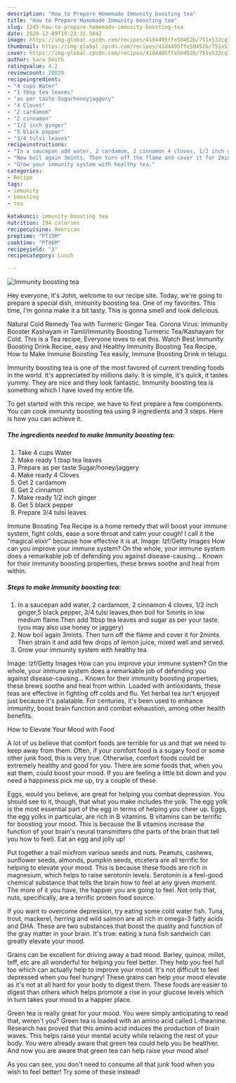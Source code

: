 ```yaml
---
description: "How to Prepare Homemade Immunity boosting tea"
title: "How to Prepare Homemade Immunity boosting tea"
slug: 1245-how-to-prepare-homemade-immunity-boosting-tea
date: 2020-12-09T19:23:31.984Z
image: https://img-global.cpcdn.com/recipes/41d4495ffe50452b/751x532cq70/immunity-boosting-tea-recipe-main-photo.jpg
thumbnail: https://img-global.cpcdn.com/recipes/41d4495ffe50452b/751x532cq70/immunity-boosting-tea-recipe-main-photo.jpg
cover: https://img-global.cpcdn.com/recipes/41d4495ffe50452b/751x532cq70/immunity-boosting-tea-recipe-main-photo.jpg
author: Sara Smith
ratingvalue: 4.2
reviewcount: 20020
recipeingredient:
- "4 cups Water"
- "1 tbsp tea leaves"
- "as per taste Sugarhoneyjaggery"
- "4 Cloves"
- "2 cardamom"
- "2 cinnamon"
- "1/2 inch ginger"
- "5 black pepper"
- "3/4 tulsi leaves"
recipeinstructions:
- "In a saucepan add water, 2 cardamom, 2 cinnamon 4 cloves, 1/2 inch ginger,5 black pepper, 3/4 tulsi leaves,then boil for 5mints in low medium flame.Then add 1tbsp tea leaves and sugar as per your taste.(you may also use honey or jaggery)"
- "Now boil again 3mints. Then turn off the flame and cover it for 2mints. Then strain it and add few drops of lemon juice, mixed well and served."
- "Grow your immunity system with healthy tea."
categories:
- Recipe
tags:
- immunity
- boosting
- tea

katakunci: immunity boosting tea 
nutrition: 194 calories
recipecuisine: American
preptime: "PT15M"
cooktime: "PT46M"
recipeyield: "3"
recipecategory: Lunch

---
```



![Immunity boosting tea](https://img-global.cpcdn.com/recipes/41d4495ffe50452b/751x532cq70/immunity-boosting-tea-recipe-main-photo.jpg)

Hey everyone, it's John, welcome to our recipe site. Today, we're going to prepare a special dish, immunity boosting tea. One of my favorites. This time, I'm gonna make it a bit tasty. This is gonna smell and look delicious.

Natural Cold Remedy Tea with Turmeric Ginger Tea. Corona Virus: Immunity Booster Kashayam in Tamil/Immunity Boosting Turmeric Tea/Kashayam for Cold. This is a Tea recipe, Everyone loves to eat this. Watch Best Immunity Boosting Drink Recipe, easy and Healthy Immunity Boosting Tea Recipe, How to Make Immune Boosting Tea easily, Immune Boosting Drink in telugu.

Immunity boosting tea is one of the most favored of current trending foods in the world. It's appreciated by millions daily. It is simple, it's quick, it tastes yummy. They are nice and they look fantastic. Immunity boosting tea is something which I have loved my entire life.


To get started with this recipe, we have to first prepare a few components. You can cook immunity boosting tea using 9 ingredients and 3 steps. Here is how you can achieve it.

<!--inarticleads1-->

##### The ingredients needed to make Immunity boosting tea:

1. Take 4 cups Water
1. Make ready 1 tbsp tea leaves
1. Prepare as per taste Sugar/honey/jaggery
1. Make ready 4 Cloves
1. Get 2 cardamom
1. Get 2 cinnamon
1. Make ready 1/2 inch ginger
1. Get 5 black pepper
1. Prepare 3/4 tulsi leaves


Immune Boosting Tea Recipe is a home remedy that will boost your immune system, fight colds, ease a sore throat and calm your cough! I call it the &#34;magical elixir&#34; because how effective it is at. Image: lzf/Getty Images How can you improve your immune system? On the whole, your immune system does a remarkable job of defending you against disease-causing… Known for their immunity boosting properties, these brews soothe and heal from within. 

<!--inarticleads2-->

##### Steps to make Immunity boosting tea:

1. In a saucepan add water, 2 cardamom, 2 cinnamon 4 cloves, 1/2 inch ginger,5 black pepper, 3/4 tulsi leaves,then boil for 5mints in low medium flame.Then add 1tbsp tea leaves and sugar as per your taste.(you may also use honey or jaggery)
1. Now boil again 3mints. Then turn off the flame and cover it for 2mints. Then strain it and add few drops of lemon juice, mixed well and served.
1. Grow your immunity system with healthy tea.


Image: lzf/Getty Images How can you improve your immune system? On the whole, your immune system does a remarkable job of defending you against disease-causing… Known for their immunity boosting properties, these brews soothe and heal from within. Loaded with antioxidants, these teas are effective in fighting off colds and flu. Yet herbal tea isn&#39;t enjoyed just because it&#39;s palatable. For centuries, it&#39;s been used to enhance immunity, boost brain function and combat exhaustion, among other health benefits. 

How to Elevate Your Mood with Food


A lot of us believe that comfort foods are terrible for us and that we need to keep away from them. Often, if your comfort food is a sugary food or some other junk food, this is very true. Otherwise, comfort foods could be extremely healthy and good for you. There are some foods that, when you eat them, could boost your mood. If you are feeling a little bit down and you need a happiness pick me up, try a couple of these.

Eggs, would you believe, are great for helping you combat depression. You should see to it, though, that what you make includes the yolk. The egg yolk is the most essential part of the egg in terms of helping you cheer up. Eggs, the egg yolks in particular, are rich in B vitamins. B vitamins can be terrific for boosting your mood. This is because the B vitamins increase the function of your brain's neural transmitters (the parts of the brain that tell you how to feel). Eat an egg and jolly up!

Put together a trail mixfrom various seeds and nuts. Peanuts, cashews, sunflower seeds, almonds, pumpkin seeds, etcetera are all terrific for helping to elevate your mood. This is because these foods are rich in magnesium, which helps to raise serotonin levels. Serotonin is a feel-good chemical substance that tells the brain how to feel at any given moment. The more of it you have, the happier you are going to feel. Not only that, nuts, specifically, are a terrific protein food source.

If you want to overcome depression, try eating some cold water fish. Tuna, trout, mackerel, herring and wild salmon are all rich in omega-3 fatty acids and DHA. These are two substances that boost the quality and function of the gray matter in your brain. It's true: eating a tuna fish sandwich can greatly elevate your mood. 

Grains can be excellent for driving away a bad mood. Barley, quinoa, millet, teff, etc are all wonderful for helping you feel better. They help you feel full too which can actually help to improve your mood. It's not difficult to feel depressed when you feel hungry! These grains can help your mood elevate as it's not at all hard for your body to digest them. These foods are easier to digest than others which helps promote a rise in your glucose levels which in turn takes your mood to a happier place.

Green tea is really great for your mood. You were simply anticipating to read that, weren't you? Green tea is loaded with an amino acid called L-theanine. Research has proved that this amino acid induces the production of brain waves. This helps raise your mental acuity while relaxing the rest of your body. You were already aware that green tea could help you be healthier. And now you are aware that green tea can help raise your mood also!

As you can see, you don't need to consume all that junk food when you wish to feel better! Try some of these instead!

